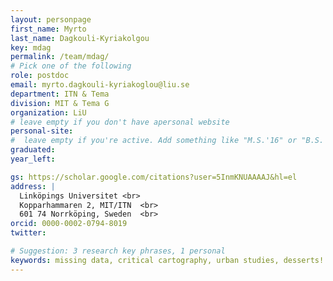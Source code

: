 ```yaml
---
layout: personpage
first_name: Myrto
last_name: Dagkouli-Kyriakolgou
key: mdag
permalink: /team/mdag/
# Pick one of the following
role: postdoc
email: myrto.dagkouli-kyriakoglou@liu.se
department: ITN & Tema
division: MIT & Tema G
organization: LiU
# leave empty if you don't have apersonal website
personal-site:
#  leave empty if you're active. Add something like "M.S.'16" or "B.S.'17" if you got a degree while with the Vis Collective. Add "N" if you left before you got a degree.
graduated:
year_left:

gs: https://scholar.google.com/citations?user=5InmKNUAAAAJ&hl=el
address: |
  Linköpings Universitet <br>
  Kopparhammaren 2, MIT/ITN  <br>
  601 74 Norrköping, Sweden  <br>
orcid: 0000-0002-0794-8019
twitter:

# Suggestion: 3 research key phrases, 1 personal
keywords: missing data, critical cartography, urban studies, desserts!
---
```

